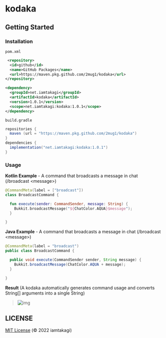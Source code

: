 # kodaka

## Getting Started

### Installation

`pom.xml`
```xml
 <repository>
  <id>github</id>
  <name>GitHub Packages</name>
  <url>https://maven.pkg.github.com/2mug1/kodaka</url>
</repository>

<dependency>
  <groupId>net.iamtakagi</groupId>
  <artifactId>kodaka</artifactId>
  <version>1.0.1</version>
  <scope>net.iamtakagi:kodaka:1.0.1</scope>
</dependency>
```

`build.gradle`
```gradle
repositories {
  maven (url = "https://maven.pkg.github.com/2mug1/kodaka")
}
dependencies {
  implementation("net.iamtakagi:kodaka:1.0.1")
}
```

### Usage

**Kotlin Example** - A command that broadcasts a message in chat (/broadcast \<message\>)
```kotlin
@CommandMeta(label = ["broadcast"])
class BroadcastCommand {

  fun execute(sender: CommandSender, message: String) {
    Bukkit.broadcastMessage("${ChatColor.AQUA}$message");
  }

}
```

**Java Example** - A command that broadcasts a message in chat (/broadcast \<message\>)
```java
@CommandMeta(label = "broadcast")
public class BroadcastCommand {

  public void execute(CommandSender sender, String message) {
    Bukkit.broadcastMessage(ChatColor.AQUA + message);
  }

}
```

**Result** (A kodaka automatically generates command usage and converts String[] arguments into a single String)
> ![img](https://i.gyazo.com/15f0fc1f1af2f49dda1571a1a80e31ce.gif)

## LICENSE
[MIT License](./LICENSE) (© 2022 iamtakagi)
